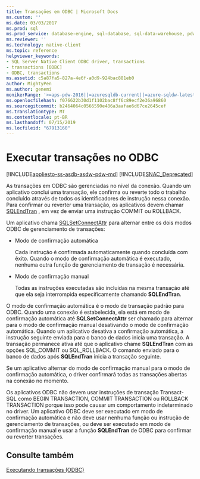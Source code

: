 ```yaml
---
title: Transações em ODBC | Microsoft Docs
ms.custom: ''
ms.date: 03/03/2017
ms.prod: sql
ms.prod_service: database-engine, sql-database, sql-data-warehouse, pdw
ms.reviewer: ''
ms.technology: native-client
ms.topic: reference
helpviewer_keywords:
- SQL Server Native Client ODBC driver, transactions
- transactions [ODBC]
- ODBC, transactions
ms.assetid: c5a87fa5-827a-4e6f-a0d9-924bac881eb0
author: MightyPen
ms.author: genemi
monikerRange: '>=aps-pdw-2016||=azuresqldb-current||=azure-sqldw-latest||>=sql-server-2016||=sqlallproducts-allversions||>=sql-server-linux-2017||=azuresqldb-mi-current'
ms.openlocfilehash: f076622b30d1f1102bac8ff6c89ecf2e36a96860
ms.sourcegitcommit: b2464064c0566590e486a3aafae6d67ce2645cef
ms.translationtype: MT
ms.contentlocale: pt-BR
ms.lasthandoff: 07/15/2019
ms.locfileid: "67913160"
---
```

# <a name="performing-transactions-in-odbc"></a>Executar transações no ODBC
[!INCLUDE[appliesto-ss-asdb-asdw-pdw-md](../../../includes/appliesto-ss-asdb-asdw-pdw-md.md)]
[!INCLUDE[SNAC_Deprecated](../../../includes/snac-deprecated.md)]

  As transações em ODBC são gerenciadas no nível da conexão. Quando um aplicativo conclui uma transação, ele confirma ou reverte todo o trabalho concluído através de todos os identificadores de instrução nessa conexão. Para confirmar ou reverter uma transação, os aplicativos devem chamar [SQLEndTran](../../../relational-databases/native-client-odbc-api/sqlendtran.md) , em vez de enviar uma instrução COMMIT ou ROLLBACK.  
  
 Um aplicativo chama [SQLSetConnectAttr](../../../relational-databases/native-client-odbc-api/sqlsetconnectattr.md) para alternar entre os dois modos ODBC de gerenciamento de transações:  
  
-   Modo de confirmação automática  
  
     Cada instrução é confirmada automaticamente quando concluída com êxito. Quando o modo de confirmação automática é executado, nenhuma outra função de gerenciamento de transação é necessária.  
  
-   Modo de confirmação manual  
  
     Todas as instruções executadas são incluídas na mesma transação até que ela seja interrompida especificamente chamando **SQLEndTran**.  
  
 O modo de confirmação automática é o modo de transação padrão para ODBC. Quando uma conexão é estabelecida, ela está em modo de confirmação automática até **SQLSetConnectAttr** ser chamado para alternar para o modo de confirmação manual desativando o modo de confirmação automática. Quando um aplicativo desativa a confirmação automática, a instrução seguinte enviada para o banco de dados inicia uma transação. A transação permanece ativa até que o aplicativo chame **SQLEndTran** com as opções SQL_COMMIT ou SQL_ROLLBACK. O comando enviado para o banco de dados após **SQLEndTran** inicia a transação seguinte.  
  
 Se um aplicativo alternar do modo de confirmação manual para o modo de confirmação automática, o driver confirmará todas as transações abertas na conexão no momento.  
  
 Os aplicativos ODBC não devem usar instruções de transação Transact-SQL como BEGIN TRANSACTION, COMMIT TRANSACTION ou ROLLBACK TRANSACTION porque isso pode causar um comportamento indeterminado no driver. Um aplicativo ODBC deve ser executado em modo de confirmação automática e não deve usar nenhuma função ou instrução de gerenciamento de transações, ou deve ser executado em modo de confirmação manual e usar a função **SQLEndTran** de ODBC para confirmar ou reverter transações.  
  
## <a name="see-also"></a>Consulte também  
 [Executando transações &#40;ODBC&#41;](https://msdn.microsoft.com/library/f431191a-5762-4f0b-85bb-ac99aff29724)  
  
  
